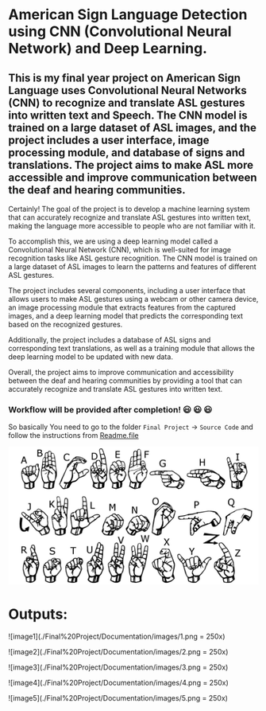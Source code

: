 
# American Sign Language Detection using CNN (Convolutional Neural Network) and Deep Learning.

This is my final year project on American Sign Language uses Convolutional Neural Networks (CNN) to recognize and translate ASL gestures into written text and Speech. The CNN model is trained on a large dataset of ASL images, and the project includes a user interface, image processing module, and database of signs and translations. The project aims to make ASL more accessible and improve communication between the deaf and hearing communities.
-
Certainly! The goal of the project is to develop a machine learning system that can accurately recognize and translate ASL gestures into written text, making the language more accessible to people who are not familiar with it.

To accomplish this, we are using a deep learning model called a Convolutional Neural Network (CNN), which is well-suited for image recognition tasks like ASL gesture recognition. The CNN model is trained on a large dataset of ASL images to learn the patterns and features of different ASL gestures.

The project includes several components, including a user interface that allows users to make ASL gestures using a webcam or other camera device, an image processing module that extracts features from the captured images, and a deep learning model that predicts the corresponding text based on the recognized gestures.

Additionally, the project includes a database of ASL signs and corresponding text translations, as well as a training module that allows the deep learning model to be updated with new data.

Overall, the project aims to improve communication and accessibility between the deaf and hearing communities by providing a tool that can accurately recognize and translate ASL gestures into written text.

### Workflow will be provided after completion! 😃 😃 😃 
So basically You need to go to the folder
`Final Project` -> `Source Code`
and follow the instructions from [Readme.file](./Final%20Project/Source%20Code/README.md)

![Images](./Final%20Project/Source%20Code/signs.png)

# Outputs:
![image1](./Final%20Project/Documentation/images/1.png = 250x)

![image2](./Final%20Project/Documentation/images/2.png = 250x)

![image3](./Final%20Project/Documentation/images/3.png = 250x)

![image4](./Final%20Project/Documentation/images/4.png = 250x)

![image5](./Final%20Project/Documentation/images/5.png = 250x)
